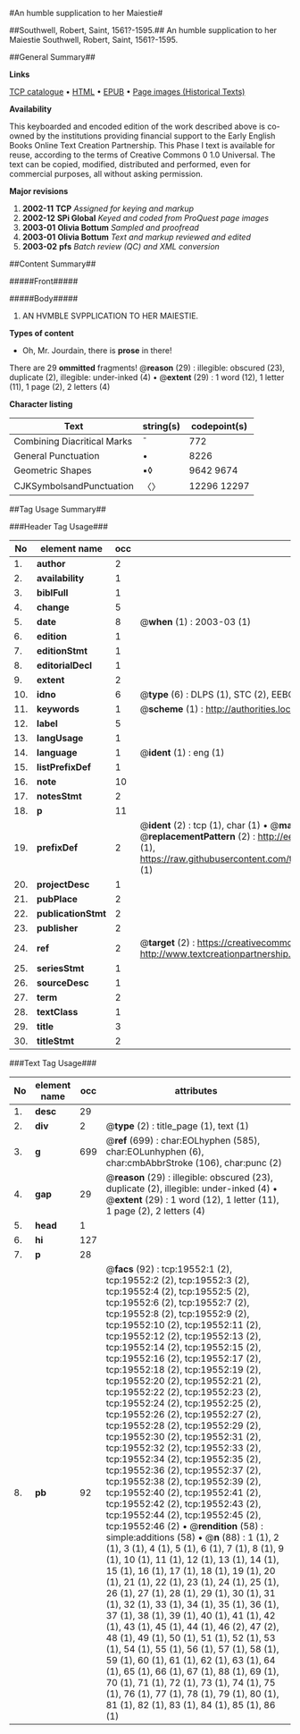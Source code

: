 #An humble supplication to her Maiestie#

##Southwell, Robert, Saint, 1561?-1595.##
An humble supplication to her Maiestie
Southwell, Robert, Saint, 1561?-1595.

##General Summary##

**Links**

[TCP catalogue](http://www.ota.ox.ac.uk/tcp/)  • 
[HTML](http://tei.it.ox.ac.uk/tcp/Texts-HTML/free/A12/A12625.html)  • 
[EPUB](http://tei.it.ox.ac.uk/tcp/Texts-EPUB/free/A12/A12625.epub) • 
[Page images (Historical Texts)](https://data.historicaltexts.jisc.ac.uk/view?pubId=eebo-99854145e&pageId=eebo-99854145e-19552-1)

**Availability**

This keyboarded and encoded edition of the
	       work described above is co-owned by the institutions
	       providing financial support to the Early English Books
	       Online Text Creation Partnership. This Phase I text is
	       available for reuse, according to the terms of Creative
	       Commons 0 1.0 Universal. The text can be copied,
	       modified, distributed and performed, even for
	       commercial purposes, all without asking permission.

**Major revisions**

1. __2002-11__ __TCP__ *Assigned for keying and markup*
1. __2002-12__ __SPi Global__ *Keyed and coded from ProQuest page images*
1. __2003-01__ __Olivia Bottum__ *Sampled and proofread*
1. __2003-01__ __Olivia Bottum__ *Text and markup reviewed and edited*
1. __2003-02__ __pfs__ *Batch review (QC) and XML conversion*

##Content Summary##

#####Front#####

#####Body#####

1. AN HVMBLE SVPPLICATION TO HER MAIESTIE.

**Types of content**

  * Oh, Mr. Jourdain, there is **prose** in there!

There are 29 **ommitted** fragments! 
 @__reason__ (29) : illegible: obscured (23), duplicate (2), illegible: under-inked (4)  •  @__extent__ (29) : 1 word (12), 1 letter (11), 1 page (2), 2 letters (4)

**Character listing**


|Text|string(s)|codepoint(s)|
|---|---|---|
|Combining             Diacritical Marks|̄|772|
|General Punctuation|•|8226|
|Geometric Shapes|▪◊|9642 9674|
|CJKSymbolsandPunctuation|〈〉|12296 12297|

##Tag Usage Summary##

###Header Tag Usage###

|No|element name|occ|attributes|
|---|---|---|---|
|1.|__author__|2||
|2.|__availability__|1||
|3.|__biblFull__|1||
|4.|__change__|5||
|5.|__date__|8| @__when__ (1) : 2003-03 (1)|
|6.|__edition__|1||
|7.|__editionStmt__|1||
|8.|__editorialDecl__|1||
|9.|__extent__|2||
|10.|__idno__|6| @__type__ (6) : DLPS (1), STC (2), EEBO-CITATION (1), PROQUEST (1), VID (1)|
|11.|__keywords__|1| @__scheme__ (1) : http://authorities.loc.gov/ (1)|
|12.|__label__|5||
|13.|__langUsage__|1||
|14.|__language__|1| @__ident__ (1) : eng (1)|
|15.|__listPrefixDef__|1||
|16.|__note__|10||
|17.|__notesStmt__|2||
|18.|__p__|11||
|19.|__prefixDef__|2| @__ident__ (2) : tcp (1), char (1)  •  @__matchPattern__ (2) : ([0-9\-]+):([0-9IVX]+) (1), (.+) (1)  •  @__replacementPattern__ (2) : http://eebo.chadwyck.com/downloadtiff?vid=$1&page=$2 (1), https://raw.githubusercontent.com/textcreationpartnership/Texts/master/tcpchars.xml#$1 (1)|
|20.|__projectDesc__|1||
|21.|__pubPlace__|2||
|22.|__publicationStmt__|2||
|23.|__publisher__|2||
|24.|__ref__|2| @__target__ (2) : https://creativecommons.org/publicdomain/zero/1.0/ (1), http://www.textcreationpartnership.org/docs/. (1)|
|25.|__seriesStmt__|1||
|26.|__sourceDesc__|1||
|27.|__term__|2||
|28.|__textClass__|1||
|29.|__title__|3||
|30.|__titleStmt__|2||


###Text Tag Usage###

|No|element name|occ|attributes|
|---|---|---|---|
|1.|__desc__|29||
|2.|__div__|2| @__type__ (2) : title_page (1), text (1)|
|3.|__g__|699| @__ref__ (699) : char:EOLhyphen (585), char:EOLunhyphen (6), char:cmbAbbrStroke (106), char:punc (2)|
|4.|__gap__|29| @__reason__ (29) : illegible: obscured (23), duplicate (2), illegible: under-inked (4)  •  @__extent__ (29) : 1 word (12), 1 letter (11), 1 page (2), 2 letters (4)|
|5.|__head__|1||
|6.|__hi__|127||
|7.|__p__|28||
|8.|__pb__|92| @__facs__ (92) : tcp:19552:1 (2), tcp:19552:2 (2), tcp:19552:3 (2), tcp:19552:4 (2), tcp:19552:5 (2), tcp:19552:6 (2), tcp:19552:7 (2), tcp:19552:8 (2), tcp:19552:9 (2), tcp:19552:10 (2), tcp:19552:11 (2), tcp:19552:12 (2), tcp:19552:13 (2), tcp:19552:14 (2), tcp:19552:15 (2), tcp:19552:16 (2), tcp:19552:17 (2), tcp:19552:18 (2), tcp:19552:19 (2), tcp:19552:20 (2), tcp:19552:21 (2), tcp:19552:22 (2), tcp:19552:23 (2), tcp:19552:24 (2), tcp:19552:25 (2), tcp:19552:26 (2), tcp:19552:27 (2), tcp:19552:28 (2), tcp:19552:29 (2), tcp:19552:30 (2), tcp:19552:31 (2), tcp:19552:32 (2), tcp:19552:33 (2), tcp:19552:34 (2), tcp:19552:35 (2), tcp:19552:36 (2), tcp:19552:37 (2), tcp:19552:38 (2), tcp:19552:39 (2), tcp:19552:40 (2), tcp:19552:41 (2), tcp:19552:42 (2), tcp:19552:43 (2), tcp:19552:44 (2), tcp:19552:45 (2), tcp:19552:46 (2)  •  @__rendition__ (58) : simple:additions (58)  •  @__n__ (88) : 1 (1), 2 (1), 3 (1), 4 (1), 5 (1), 6 (1), 7 (1), 8 (1), 9 (1), 10 (1), 11 (1), 12 (1), 13 (1), 14 (1), 15 (1), 16 (1), 17 (1), 18 (1), 19 (1), 20 (1), 21 (1), 22 (1), 23 (1), 24 (1), 25 (1), 26 (1), 27 (1), 28 (1), 29 (1), 30 (1), 31 (1), 32 (1), 33 (1), 34 (1), 35 (1), 36 (1), 37 (1), 38 (1), 39 (1), 40 (1), 41 (1), 42 (1), 43 (1), 45 (1), 44 (1), 46 (2), 47 (2), 48 (1), 49 (1), 50 (1), 51 (1), 52 (1), 53 (1), 54 (1), 55 (1), 56 (1), 57 (1), 58 (1), 59 (1), 60 (1), 61 (1), 62 (1), 63 (1), 64 (1), 65 (1), 66 (1), 67 (1), 88 (1), 69 (1), 70 (1), 71 (1), 72 (1), 73 (1), 74 (1), 75 (1), 76 (1), 77 (1), 78 (1), 79 (1), 80 (1), 81 (1), 82 (1), 83 (1), 84 (1), 85 (1), 86 (1)|
